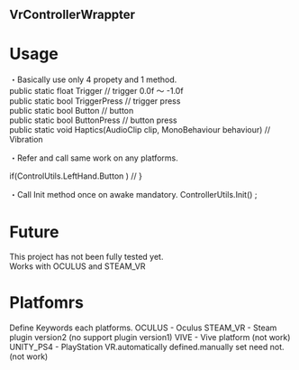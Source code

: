 ## VrControllerWrappter
  
# Usage
  
・Basically use only 4 propety and 1 method.  
public static float Trigger 	 // trigger 0.0f ～ -1.0f  
public static bool TriggerPress  // trigger press  
public static bool Button		 // button	
public static bool ButtonPress	 // button press  
public static void Haptics(AudioClip clip, MonoBehaviour behaviour)  // Vibration  
  
・Refer and call same work on any platforms.

if(ControlUtils.LeftHand.Button )
	// 
}  

・Call Init method once on awake mandatory.
ControllerUtils.Init() ;   

# Future
 This project has not been fully tested yet.  
 Works with OCULUS and STEAM_VR  

# Platfomrs
Define Keywords each platforms.
OCULUS - Oculus
STEAM_VR - Steam plugin version2 (no support plugin version1)
VIVE - Vive platform (not work)
UNITY_PS4 - PlayStation VR.automatically defined.manually set need not. (not work)

